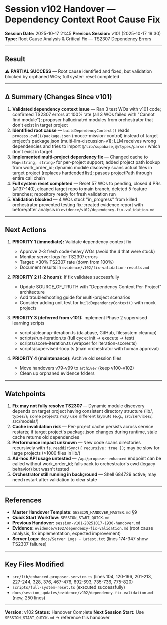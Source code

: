 # Session v102 Handover — Dependency Context Root Cause Fix

**Session Date:** 2025-10-17 21:45
**Previous Session:** v101 (2025-10-17 19:30)
**Type:** Root Cause Analysis & Critical Fix — TS2307 Dependency Errors

---

## Result

⚠️ **PARTIAL SUCCESS** — Root cause identified and fixed, but validation blocked by orphaned WOs; full system reset completed

---

## Δ Summary (Changes Since v101)

1. **Validated dependency context issue** — Ran 3 test WOs with v101 code; confirmed TS2307 errors at 100% rate (all 3 WOs failed with "Cannot find module"); proposer hallucinated modules from orchestrator that don't exist in target project
2. **Identified root cause** — `buildDependencyContext()` reads `process.cwd()/package.json` (moose-mission-control) instead of target project's package.json (multi-llm-discussion-v1); LLM receives wrong dependencies and tries to import `@/lib/supabase`, `@/types/parser` which don't exist in target
3. **Implemented multi-project dependency fix** — Changed cache to `Map<string, string>` for per-project support; added project path lookup from work_order_id; dynamic module discovery scans actual files in target project (replaces hardcoded list); passes projectPath through entire call chain
4. **Full system reset completed** — Reset 57 WOs to pending, closed 4 PRs (#137-140), cleaned target repo to main branch, deleted 5 feature branches; repository ready for fresh validation run
5. **Validation blocked** — 4 WOs stuck "in_progress" from killed orchestrator prevented testing fix; created evidence report with before/after analysis in `evidence/v102/dependency-fix-validation.md`

---

## Next Actions

1. **PRIORITY 1 (immediate):** Validate dependency context fix
   - Approve 2-3 fresh code-heavy WOs (avoid the 4 that were stuck)
   - Monitor server logs for TS2307 errors
   - Target: <30% TS2307 rate (down from 100%)
   - Document results in `evidence/v102/fix-validation-results.md`

2. **PRIORITY 2 (1-2 hours):** If fix validates successfully
   - Update SOURCE_OF_TRUTH with "Dependency Context Per-Project" architecture
   - Add troubleshooting guide for multi-project scenarios
   - Consider adding unit test for `buildDependencyContext()` with mock projects

3. **PRIORITY 3 (deferred from v101):** Implement Phase 2 supervised learning scripts
   - scripts/cleanup-iteration.ts (database, GitHub, filesystem cleanup)
   - scripts/run-iteration.ts (full cycle: init → execute → test)
   - scripts/score-iteration.ts (wrapper for iteration-scorer.ts)
   - scripts/supervised-loop.ts (main orchestrator with human approval)

4. **PRIORITY 4 (maintenance):** Archive old session files
   - Move handovers v79-v99 to `archive/` (keep v100-v102)
   - Clean up orphaned evidence folders

---

## Watchpoints

1. **Fix may not fully resolve TS2307** — Dynamic module discovery depends on target project having consistent directory structure (lib/, types/); some projects may use different layouts (e.g., src/services/, src/models/)
2. **Cache invalidation risk** — Per-project cache persists across service restarts; if target project's package.json changes during runtime, stale cache returns old dependencies
3. **Performance impact unknown** — New code scans directories recursively with `fs.readdirSync({ recursive: true })`; may be slow for large projects (>1000 files in lib/)
4. **Ad-hoc API usage untested** — `/api/proposer-enhanced` endpoint can be called without work_order_id; falls back to orchestrator's cwd (legacy behavior) but wasn't tested
5. **Orchestrator still running in background** — Shell 684729 active; may need restart after validation to clear state

---

## References

- **Master Handover Template:** `SESSION_HANDOVER_MASTER.md` §9
- **Quick Start Workflow:** `SESSION_START_QUICK.md`
- **Previous Handover:** `session-v101-20251017-1930-handover.md`
- **Evidence:** `evidence/v102/dependency-fix-validation.md` (root cause analysis, fix implementation, expected improvement)
- **Server Logs:** `docs/Server Logs - Latest.txt` (lines 174-347 show TS2307 failures)

---

## Key Files Modified

- `src/lib/enhanced-proposer-service.ts` (lines 104, 120-196, 201-213, 227-244, 328, 376, 467-476, 692-693, 735-736, 775-820)
- `scripts/full-system-reset.ts` (executed successfully)
- `docs/session_updates/evidence/v102/dependency-fix-validation.md` (new, 250 lines)

---

**Version:** v102
**Status:** Handover Complete
**Next Session Start:** Use `SESSION_START_QUICK.md` → reference this handover
